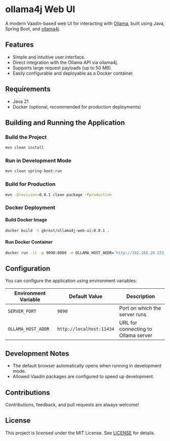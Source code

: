 # ollama4j Web UI

A modern Vaadin-based web UI for interacting with [Ollama](https://ollama.com), built using Java, Spring Boot, and [ollama4j](https://github.com/ollama4j/ollama4j).

## Features

- Simple and intuitive user interface.
- Direct integration with the Ollama API via ollama4j.
- Supports large request payloads (up to 50 MB).
- Easily configurable and deployable as a Docker container.

## Requirements

- Java 21
- Docker (optional, recommended for production deployments)

## Building and Running the Application

### Build the Project
```bash
mvn clean install
```

### Run in Development Mode
```bash
mvn clean spring-boot:run
```

### Build for Production
```bash
mvn -Drevision=0.0.1 clean package -Pproduction
```

### Docker Deployment

#### Build Docker Image
```bash
docker build -t gkrost/ollama4j-web-ui:0.0.1 .
```

#### Run Docker Container
```bash
docker run -it -p 9090:8080 -e OLLAMA_HOST_ADDR='http://192.168.29.223:11434' gkrost/ollama4j-web-ui:0.0.1
```

## Configuration

You can configure the application using environment variables:

| Environment Variable | Default Value                 | Description                         |
|----------------------|-------------------------------|-------------------------------------|
| `SERVER_PORT`        | `9090`                        | Port on which the server runs       |
| `OLLAMA_HOST_ADDR`   | `http://localhost:11434`      | URL for connecting to Ollama server |

## Development Notes

- The default browser automatically opens when running in development mode.
- Allowed Vaadin packages are configured to speed up development.

## Contributions

Contributions, feedback, and pull requests are always welcome!

## License

This project is licensed under the MIT License. See [LICENSE](LICENSE) for details.
